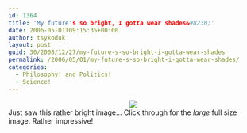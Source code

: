 ```yaml
---
id: 1364
title: 'My future's so bright, I gotta wear shades&#8230;'
date: 2006-05-01T09:15:35+00:00
author: tsykoduk
layout: post
guid: 30/2008/12/27/my-future-s-so-bright-i-gotta-wear-shades
permalink: /2006/05/01/my-future-s-so-bright-i-gotta-wear-shades/
categories:
  - Philosophy! and Politics!
  - Science!
---
```

<center><a href="http://solarsystem.nasa.gov/multimedia/gallery/PIA03149.jpg"><img src="http://greg.nokes.name/PIA03149_thumb.jpg" /></a></center>Just saw this rather bright image... Click through for the <em>large</em> full size image. Rather impressive!